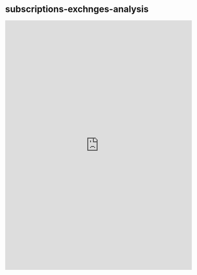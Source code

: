 # subscriptions-exchnges-analysis

<iframe width="600" height="800" src="https://lookerstudio.google.com/embed/reporting/749c94bf-4e99-4050-964a-4098d2242627/page/p_tnanf3u16c" frameborder="0" style="border:0" allowfullscreen></iframe>
